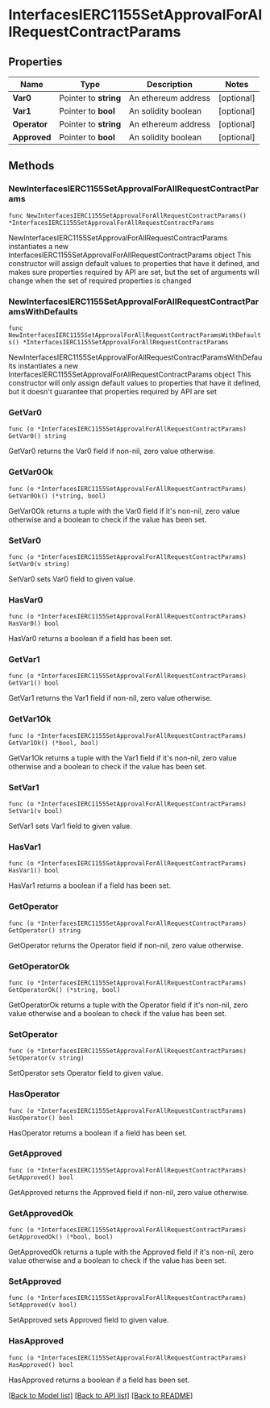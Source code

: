 # InterfacesIERC1155SetApprovalForAllRequestContractParams

## Properties

Name | Type | Description | Notes
------------ | ------------- | ------------- | -------------
**Var0** | Pointer to **string** | An ethereum address | [optional] 
**Var1** | Pointer to **bool** | An solidity boolean | [optional] 
**Operator** | Pointer to **string** | An ethereum address | [optional] 
**Approved** | Pointer to **bool** | An solidity boolean | [optional] 

## Methods

### NewInterfacesIERC1155SetApprovalForAllRequestContractParams

`func NewInterfacesIERC1155SetApprovalForAllRequestContractParams() *InterfacesIERC1155SetApprovalForAllRequestContractParams`

NewInterfacesIERC1155SetApprovalForAllRequestContractParams instantiates a new InterfacesIERC1155SetApprovalForAllRequestContractParams object
This constructor will assign default values to properties that have it defined,
and makes sure properties required by API are set, but the set of arguments
will change when the set of required properties is changed

### NewInterfacesIERC1155SetApprovalForAllRequestContractParamsWithDefaults

`func NewInterfacesIERC1155SetApprovalForAllRequestContractParamsWithDefaults() *InterfacesIERC1155SetApprovalForAllRequestContractParams`

NewInterfacesIERC1155SetApprovalForAllRequestContractParamsWithDefaults instantiates a new InterfacesIERC1155SetApprovalForAllRequestContractParams object
This constructor will only assign default values to properties that have it defined,
but it doesn't guarantee that properties required by API are set

### GetVar0

`func (o *InterfacesIERC1155SetApprovalForAllRequestContractParams) GetVar0() string`

GetVar0 returns the Var0 field if non-nil, zero value otherwise.

### GetVar0Ok

`func (o *InterfacesIERC1155SetApprovalForAllRequestContractParams) GetVar0Ok() (*string, bool)`

GetVar0Ok returns a tuple with the Var0 field if it's non-nil, zero value otherwise
and a boolean to check if the value has been set.

### SetVar0

`func (o *InterfacesIERC1155SetApprovalForAllRequestContractParams) SetVar0(v string)`

SetVar0 sets Var0 field to given value.

### HasVar0

`func (o *InterfacesIERC1155SetApprovalForAllRequestContractParams) HasVar0() bool`

HasVar0 returns a boolean if a field has been set.

### GetVar1

`func (o *InterfacesIERC1155SetApprovalForAllRequestContractParams) GetVar1() bool`

GetVar1 returns the Var1 field if non-nil, zero value otherwise.

### GetVar1Ok

`func (o *InterfacesIERC1155SetApprovalForAllRequestContractParams) GetVar1Ok() (*bool, bool)`

GetVar1Ok returns a tuple with the Var1 field if it's non-nil, zero value otherwise
and a boolean to check if the value has been set.

### SetVar1

`func (o *InterfacesIERC1155SetApprovalForAllRequestContractParams) SetVar1(v bool)`

SetVar1 sets Var1 field to given value.

### HasVar1

`func (o *InterfacesIERC1155SetApprovalForAllRequestContractParams) HasVar1() bool`

HasVar1 returns a boolean if a field has been set.

### GetOperator

`func (o *InterfacesIERC1155SetApprovalForAllRequestContractParams) GetOperator() string`

GetOperator returns the Operator field if non-nil, zero value otherwise.

### GetOperatorOk

`func (o *InterfacesIERC1155SetApprovalForAllRequestContractParams) GetOperatorOk() (*string, bool)`

GetOperatorOk returns a tuple with the Operator field if it's non-nil, zero value otherwise
and a boolean to check if the value has been set.

### SetOperator

`func (o *InterfacesIERC1155SetApprovalForAllRequestContractParams) SetOperator(v string)`

SetOperator sets Operator field to given value.

### HasOperator

`func (o *InterfacesIERC1155SetApprovalForAllRequestContractParams) HasOperator() bool`

HasOperator returns a boolean if a field has been set.

### GetApproved

`func (o *InterfacesIERC1155SetApprovalForAllRequestContractParams) GetApproved() bool`

GetApproved returns the Approved field if non-nil, zero value otherwise.

### GetApprovedOk

`func (o *InterfacesIERC1155SetApprovalForAllRequestContractParams) GetApprovedOk() (*bool, bool)`

GetApprovedOk returns a tuple with the Approved field if it's non-nil, zero value otherwise
and a boolean to check if the value has been set.

### SetApproved

`func (o *InterfacesIERC1155SetApprovalForAllRequestContractParams) SetApproved(v bool)`

SetApproved sets Approved field to given value.

### HasApproved

`func (o *InterfacesIERC1155SetApprovalForAllRequestContractParams) HasApproved() bool`

HasApproved returns a boolean if a field has been set.


[[Back to Model list]](../README.md#documentation-for-models) [[Back to API list]](../README.md#documentation-for-api-endpoints) [[Back to README]](../README.md)


